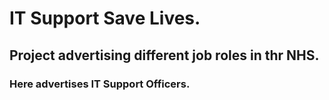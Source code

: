 # IT Support Save Lives.

## Project advertising different job roles in thr NHS.
### Here advertises IT Support Officers.
